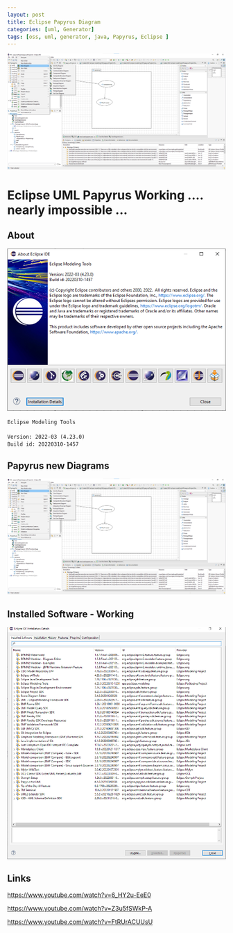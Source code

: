 ```yaml
---
layout: post
title: Eclipse Papyrus Diagram
categories: [uml, Generator]
tags: [oss, uml, generator, java, Papyrus, Eclipse ]
---
```


![Eclipse Papyrus Diagram](../pics/2023-10-18-eclispe-uml-buggy_image_1.png)

# Eclipse UML Papyrus Working .... nearly impossible ...

## About

![Eclipse Verion About](../pics/2023-10-18-eclispe-uml-buggy_image_2.png)

```txt
Eclipse Modeling Tools

Version: 2022-03 (4.23.0)
Build id: 20220310-1457
```

## Papyrus new Diagrams

![Eclipse Papyrus Diagram](../pics/2023-10-18-eclispe-uml-buggy_image_1.png)

## Installed Software - Working

![Eclipse Papyrus Installed Software List Working](../pics/2023-10-18-eclispe-uml-buggy_image_3.png)

## Links

<https://www.youtube.com/watch?v=6_HY2u-EeE0>

<https://www.youtube.com/watch?v=Z3u5fSWkP-A>

<https://www.youtube.com/watch?v=FtRUrACUUsU>
